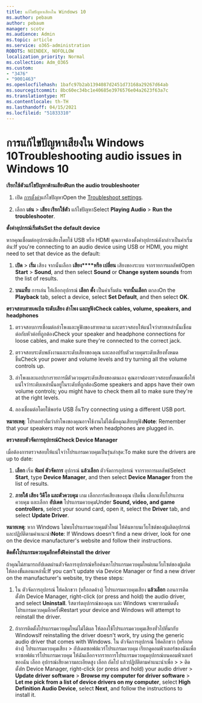 ```yaml
---
title: แก้ไขปัญหาเสียงใน Windows 10
ms.author: pebaum
author: pebaum
manager: scotv
ms.audience: Admin
ms.topic: article
ms.service: o365-administration
ROBOTS: NOINDEX, NOFOLLOW
localization_priority: Normal
ms.collection: Adm_O365
ms.custom:
- "3476"
- "9001463"
ms.openlocfilehash: 1bafc97b2ab1394087d2451d73168a29267d64ab
ms.sourcegitcommit: 8bc60ec34bc1e40685e3976576e04a2623f63a7c
ms.translationtype: MT
ms.contentlocale: th-TH
ms.lasthandoff: 04/15/2021
ms.locfileid: "51833310"
---
```

# <a name="troubleshooting-audio-issues-in-windows-10"></a><span data-ttu-id="6e041-102">การแก้ไขปัญหาเสียงใน Windows 10</span><span class="sxs-lookup"><span data-stu-id="6e041-102">Troubleshooting audio issues in Windows 10</span></span>

<span data-ttu-id="6e041-103">**เรียกใช้ตัวแก้ไขปัญหาด้านเสียง**</span><span class="sxs-lookup"><span data-stu-id="6e041-103">**Run the audio troubleshooter**</span></span>

1.  <span data-ttu-id="6e041-104">เปิด [การตั้งค่า](ms-settings:troubleshoot)แก้ไขปัญหา</span><span class="sxs-lookup"><span data-stu-id="6e041-104">Open the [Troubleshoot settings](ms-settings:troubleshoot).</span></span>

2.  <span data-ttu-id="6e041-105">เลือก **เล่น**  >  **เสียง เรียกใช้ตัว** แก้ไขปัญหา</span><span class="sxs-lookup"><span data-stu-id="6e041-105">Select **Playing Audio** > **Run the troubleshooter**.</span></span>

<span data-ttu-id="6e041-106">**ตั้งค่าอุปกรณ์เริ่มต้น**</span><span class="sxs-lookup"><span data-stu-id="6e041-106">**Set the default device**</span></span>

<span data-ttu-id="6e041-107">หากคุณเชื่อมต่ออุปกรณ์เสียงโดยใช้ USB หรือ HDMI คุณอาจต้องตั้งค่าอุปกรณ์ดังกล่าวเป็นค่าเริ่มต้น:</span><span class="sxs-lookup"><span data-stu-id="6e041-107">If you're connecting to an audio device using USB or HDMI, you might need to set that device as the default:</span></span>

1. <span data-ttu-id="6e041-108">**เปิด**  >  **เริ่ม** เสียง จากนั้นเลือก **เสียง\*\*\*\*หรือ เปลี่ยน** เสียงของระบบ จากรายการผลลัพธ์</span><span class="sxs-lookup"><span data-stu-id="6e041-108">Open **Start** > **Sound**, and then select **Sound** or **Change system sounds** from the list of results.</span></span>

2.  <span data-ttu-id="6e041-109">**บนแท็บ** การเล่น ให้เลือกอุปกรณ์ **เลือก ตั้ง** เป็นค่าเริ่มต้น **จากนั้นเลือก** ตกลง</span><span class="sxs-lookup"><span data-stu-id="6e041-109">On the **Playback** tab, select a device, select **Set Default**, and then select **OK**.</span></span>

<span data-ttu-id="6e041-110">**ตรวจสอบสายเคเบิล ระดับเสียง ลําโพง และหูฟัง**</span><span class="sxs-lookup"><span data-stu-id="6e041-110">**Check cables, volume, speakers, and headphones**</span></span>

1. <span data-ttu-id="6e041-111">ตรวจสอบการเชื่อมต่อลําโพงและหูฟังของสายหลวม และตรวจสอบให้แน่ใจว่าสายเหล่านั้นเชื่อมต่อกับหัวต่อที่ถูกต้อง</span><span class="sxs-lookup"><span data-stu-id="6e041-111">Check your speaker and headphone connections for loose cables, and make sure they're connected to the correct jack.</span></span>

2. <span data-ttu-id="6e041-112">ตรวจสอบระดับพลังงานและระดับเสียงของคุณ และลองปรับตัวควบคุมระดับเสียงทั้งหมดขึ้น</span><span class="sxs-lookup"><span data-stu-id="6e041-112">Check your power and volume levels and try turning all the volume controls up.</span></span>

3. <span data-ttu-id="6e041-113">ลําโพงและแอปบางรายการมีตัวควบคุมระดับเสียงของตนเอง คุณอาจต้องตรวจสอบทั้งหมดเพื่อให้แน่ใจว่าระดับเหล่านั้นอยู่ในระดับที่ถูกต้อง</span><span class="sxs-lookup"><span data-stu-id="6e041-113">Some speakers and apps have their own volume controls; you might have to check them all to make sure they're at the right levels.</span></span>

4. <span data-ttu-id="6e041-114">ลองเชื่อมต่อโดยใช้พอร์ต USB อื่น</span><span class="sxs-lookup"><span data-stu-id="6e041-114">Try connecting using a different USB port.</span></span>

<span data-ttu-id="6e041-115">**หมายเหตุ**: โปรดอย่าลืมว่าลําโพงของคุณอาจใช้งานไม่ได้เมื่อคุณเสียบหูฟัง</span><span class="sxs-lookup"><span data-stu-id="6e041-115">**Note**: Remember that your speakers may not work when headphones are plugged in.</span></span>

<span data-ttu-id="6e041-116">**ตรวจสอบตัวจัดการอุปกรณ์**</span><span class="sxs-lookup"><span data-stu-id="6e041-116">**Check Device Manager**</span></span>

<span data-ttu-id="6e041-117">เมื่อต้องการตรวจสอบให้แน่ใจว่าโปรแกรมควบคุมเป็นรุ่นล่าสุด:</span><span class="sxs-lookup"><span data-stu-id="6e041-117">To make sure the drivers are up to date:</span></span>

1. <span data-ttu-id="6e041-118">**เลือก** เริ่ม **พิมพ์ ตัวจัดการ** อุปกรณ์ **แล้วเลือก** ตัวจัดการอุปกรณ์ จากรายการผลลัพธ์</span><span class="sxs-lookup"><span data-stu-id="6e041-118">Select **Start**, type **Device Manager**, and then select **Device Manager** from the list of results.</span></span>

2. <span data-ttu-id="6e041-119">**ภายใต้ เสียง วิดีโอ และตัวควบคุม** เกม เลือกการ์ดเสียงของคุณ เปิดขึ้น เลือกแท็บโปรแกรมควบคุม และเลือก **อัปเดต** โปรแกรมควบคุม</span><span class="sxs-lookup"><span data-stu-id="6e041-119">Under **Sound, video, and game controllers**, select your sound card, open it, select the **Driver** tab, and select **Update Driver**.</span></span>

<span data-ttu-id="6e041-120">**หมายเหตุ**: หาก Windows ไม่พบโปรแกรมควบคุมตัวใหม่ ให้ค้นหาบนเว็บไซต์ของผู้ผลิตอุปกรณ์ และปฏิบัติตามคําแนะนํา</span><span class="sxs-lookup"><span data-stu-id="6e041-120">**Note**: If Windows doesn't find a new driver, look for one on the device manufacturer's website and follow their instructions.</span></span>

<span data-ttu-id="6e041-121">**ติดตั้งโปรแกรมควบคุมอีกครั้ง**</span><span class="sxs-lookup"><span data-stu-id="6e041-121">**Reinstall the driver**</span></span>

<span data-ttu-id="6e041-122">ถ้าคุณไม่สามารถอัปเดตผ่านตัวจัดการอุปกรณ์หรือค้นหาโปรแกรมควบคุมใหม่บนเว็บไซต์ของผู้ผลิต ให้ลองขั้นตอนเหล่านี้:</span><span class="sxs-lookup"><span data-stu-id="6e041-122">If you can't update via Device Manager or find a new driver on the manufacturer's website, try these steps:</span></span>

1. <span data-ttu-id="6e041-123">ใน ตัวจัดการอุปกรณ์ ให้คลิกขวา (หรือกดค้าง) โปรแกรมควบคุมเสียง **แล้วเลือก** ถอนการติดตั้ง</span><span class="sxs-lookup"><span data-stu-id="6e041-123">In Device Manager, right-click (or press and hold) the audio driver, and select **Uninstall**.</span></span> <span data-ttu-id="6e041-124">รีสตาร์ตอุปกรณ์ของคุณ และ Windows จะพยายามติดตั้งโปรแกรมควบคุมอีกครั้ง</span><span class="sxs-lookup"><span data-stu-id="6e041-124">Restart your device and Windows will attempt to reinstall the driver.</span></span>

2. <span data-ttu-id="6e041-125">ถ้าการติดตั้งโปรแกรมควบคุมใหม่ไม่ได้ผล ให้ลองใช้โปรแกรมควบคุมเสียงทั่วไปที่มากับ Windows</span><span class="sxs-lookup"><span data-stu-id="6e041-125">If reinstalling the driver doesn't work, try using the generic audio driver that comes with Windows.</span></span> <span data-ttu-id="6e041-126">ใน ตัวจัดการอุปกรณ์ ให้คลิกขวา (หรือกดค้าง) โปรแกรมควบคุมเสียง > อัปเดตซอฟต์แวร์โปรแกรมควบคุม เรียกดูคอมพิวเตอร์ของฉันเพื่อหาซอฟต์แวร์โปรแกรมควบคุม ให้ฉันเลือกจากรายการโปรแกรมควบคุมอุปกรณ์บนคอมพิวเตอร์ของฉัน เลือก อุปกรณ์เสียงความละเอียดสูง เลือก ถัดไป แล้วปฏิบัติตามคําแนะนําเพื่อ  >    >  ติดตั้ง</span><span class="sxs-lookup"><span data-stu-id="6e041-126">In Device Manager, right-click (or press and hold) your audio driver > **Update driver software** > **Browse my computer for driver software** > **Let me pick from a list of device drivers on my computer**, select **High Definition Audio Device**, select **Next**, and follow the instructions to install it.</span></span>
